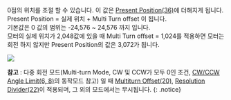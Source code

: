 
0점의 위치를 조절 할 수 있습니다. 이 값은 [Present Position(36)](#present-position)에 더해지게 됩니다.  
Present Position = 실제 위치 + Multi Turn offset 이 됩니다.  
기본값은 0 값의 범위는 -24,576 ~ 24,576 까지 입니다.  
모터의 실제 위치가 2,048값에 있을 때 Multi Turn offset = 1,024를 적용하면 모터는 회전 하지 않지만 Present Position의 값은 3,072가 됩니다.

![](/assets/images/dxl/mx/mx-12_multiturn_offset.jpg)

**참고** : 다중 회전 모드(Multi-turn Mode, CW 및 CCW가 모두 0인 조건, [CW/CCW Angle Limit(6, 8)](#cwccw-angle-limit6-8)의 동작모드 참고) 일 때 [Multiturn Offset(20)](#multi-turn-offset), [Resolution Divider(22)](#resolution-divider)이 적용되며, 그 외의 모드에서는 무시됩니다.
{: .notice}
